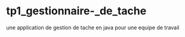# tp1_gestionnaire-_de_tache
une application de gestion de tache en java pour une equipe de travail
